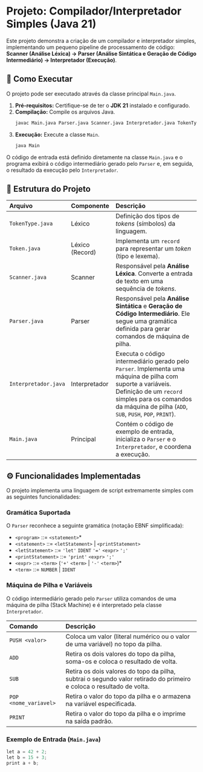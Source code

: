 # Projeto: Compilador/Interpretador Simples (Java 21)

Este projeto demonstra a criação de um compilador e interpretador simples, implementando um pequeno pipeline de processamento de código: **Scanner (Análise Léxica) -> Parser (Análise Sintática e Geração de Código Intermediário) -> Interpretador (Execução)**.


## 🚀 Como Executar

O projeto pode ser executado através da classe principal `Main.java`.

1.  **Pré-requisitos:** Certifique-se de ter o **JDK 21** instalado e configurado.
2.  **Compilação:** Compile os arquivos Java.
    ```bash
    javac Main.java Parser.java Scanner.java Interpretador.java TokenType.java Token.java
    ```
3.  **Execução:** Execute a classe `Main`.
    ```bash
    java Main
    ```

O código de entrada está definido diretamente na classe `Main.java` e o programa exibirá o código intermediário gerado pelo `Parser` e, em seguida, o resultado da execução pelo `Interpretador`.

## 📂 Estrutura do Projeto

| Arquivo | Componente | Descrição |
| :--- | :--- | :--- |
| `TokenType.java` | Léxico | Definição dos tipos de *tokens* (símbolos) da linguagem. |
| `Token.java` | Léxico (Record) | Implementa um `record` para representar um *token* (tipo e lexema). |
| `Scanner.java` | Scanner | Responsável pela **Análise Léxica**. Converte a entrada de texto em uma sequência de *tokens*. |
| `Parser.java` | Parser | Responsável pela **Análise Sintática** e **Geração de Código Intermediário**. Ele segue uma gramática definida para gerar comandos de máquina de pilha. |
| `Interpretador.java` | Interpretador | Executa o código intermediário gerado pelo `Parser`. Implementa uma máquina de pilha com suporte a variáveis. Definição de um `record` simples para os comandos da máquina de pilha (`ADD`, `SUB`, `PUSH`, `POP`, `PRINT`). |
| `Main.java` | Principal | Contém o código de exemplo de entrada, inicializa o `Parser` e o `Interpretador`, e coordena a execução. |

## ⚙️ Funcionalidades Implementadas

O projeto implementa uma linguagem de script extremamente simples com as seguintes funcionalidades:

### Gramática Suportada

O `Parser` reconhece a seguinte gramática (notação EBNF simplificada):

* `<program>` ::= `<statement>`\*
* `<statement>` ::= `<letStatement>` \| `<printStatement>`
* `<letStatement>` ::= `'let'` `IDENT` `'='` `<expr>` `';'`
* `<printStatement>` ::= `'print'` `<expr>` `';'`
* `<expr>` ::= `<term>` (`'+'` `<term>` \| `'-'` `<term>`)\*
* `<term>` ::= `NUMBER` \| `IDENT`

### Máquina de Pilha e Variáveis

O código intermediário gerado pelo `Parser` utiliza comandos de uma máquina de pilha (Stack Machine) e é interpretado pela classe `Interpretador`.

| Comando | Descrição |
| :--- | :--- |
| `PUSH <valor>` | Coloca um valor (literal numérico ou o valor de uma variável) no topo da pilha. |
| `ADD` | Retira os dois valores do topo da pilha, soma-os e coloca o resultado de volta. |
| `SUB` | Retira os dois valores do topo da pilha, subtrai o segundo valor retirado do primeiro e coloca o resultado de volta. |
| `POP <nome_variavel>` | Retira o valor do topo da pilha e o armazena na variável especificada. |
| `PRINT` | Retira o valor do topo da pilha e o imprime na saída padrão. |

### Exemplo de Entrada (`Main.java`)

```java
let a = 42 + 2;
let b = 15 + 3;
print a + b;

